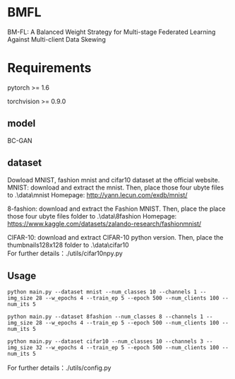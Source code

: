 # BMFL
BM-FL: A Balanced Weight Strategy for Multi-stage Federated Learning Against Multi-client Data Skewing

# Requirements

pytorch >= 1.6

torchvision >= 0.9.0

## model

BC-GAN

## dataset 
Dowload MNIST, fashion mnist and cifar10 dataset at the official website.
MNIST: download and extract the mnist. Then, place those four ubyte files to .\data\mnist
Homepage: http://yann.lecun.com/exdb/mnist/

8-fashion: download and extract the Fashion MNIST. Then, place the place those four ubyte files folder to .\data\8fashion
Homepage: https://www.kaggle.com/datasets/zalando-research/fashionmnist/

CIFAR-10: download and extract CIFAR-10 python version. Then, place the thumbnails128x128 folder to .\data\cifar10  
For further details：./utils/cifar10npy.py



## Usage

```
python main.py --dataset mnist --num_classes 10 --channels 1 --img_size 28 --w_epochs 4 --train_ep 5 --epoch 500 --num_clients 100 --num_its 5
```

```
python main.py --dataset 8fashion --num_classes 8 --channels 1 --img_size 28 --w_epochs 4 --train_ep 5 --epoch 500 --num_clients 100 --num_its 5
```

```
python main.py --dataset cifar10 --num_classes 10 --channels 3 --img_size 32 --w_epochs 4 --train_ep 5 --epoch 500 --num_clients 100 --num_its 5
```
For further details：./utils/config.py
